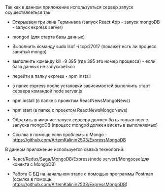 Так как  в данном приложение используеться сервер запуск осуществляеться так:

- Открываем три окна Терминала (запуск React App - запуск mongoDB - запуск express server)

- mongod (для старта базы данных)

- Выполнить команду sudo lsof -i tcp:27017 (покажет есть ли процесс занятый mongo)

- выполнить команду kill -9 395 (где 395 это номер процесса) - если база данных не запускаеться

- перейти в папку express - npm install

- в папке express после установки зависимостей выполнить старт сервера командой node server.js

- npm install (в папке с проектом ReactNewsMongoNews)

- npm start (в папке с проектом ReactNewsMongoNews)

- Обратить внимание: запуск сервера должен быть только после запуска mongoDB (процесс mongod должен висеть в выполняемых)

- Ссылка в помощь если проблемы с Mongo - https://github.com/ArtemKalinin2503/ExpressMongoDB

В данном приложение используется связка технологий:

- React/Redux/Saga/MongoDB/Express(node server)/Mongoose(для конекта с MongoDB)

- Работа С БД на начальном этапе с помощью программы Postman (ссылка в помощь: https://github.com/ArtemKalinin2503/ExpressMongoDB) 
